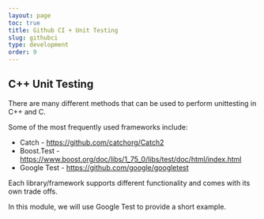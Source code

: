 ```yaml
---
layout: page
toc: true
title: Github CI + Unit Testing
slug: githubci
type: development
order: 9
---
```


## C++ Unit Testing

There are many different methods that can be used to perform unittesting in C++ and C.

Some of the most frequently used frameworks include:
* Catch - <https://github.com/catchorg/Catch2>
* Boost.Test - <https://www.boost.org/doc/libs/1_75_0/libs/test/doc/html/index.html>
* Google Test - <https://github.com/google/googletest>

Each library/framework supports different functionality and comes with its own trade offs.

In this module, we will use Google Test to provide a short example. 